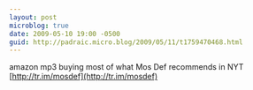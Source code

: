 ```yaml
---
layout: post
microblog: true
date: 2009-05-10 19:00 -0500
guid: http://padraic.micro.blog/2009/05/11/t1759470468.html
---
```

amazon mp3 buying most of what Mos Def recommends in NYT [http://tr.im/mosdef](http://tr.im/mosdef)
